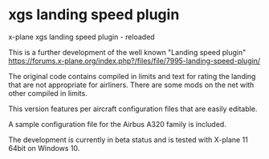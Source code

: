 # xgs landing speed plugin
x-plane xgs landing speed plugin - reloaded

This is a further development of the well known "Landing speed plugin" 
https://forums.x-plane.org/index.php?/files/file/7995-landing-speed-plugin/

The original code contains compiled in limits and text for rating the landing that are not appropriate for airliners.
There are some mods on the net with other compiled in limits.

This version features per aircraft configuration files that are easily editable.

A sample configuration file for the Airbus A320 family is included.

The development is currently in beta status and is tested with X-plane 11 64bit on Windows 10.
